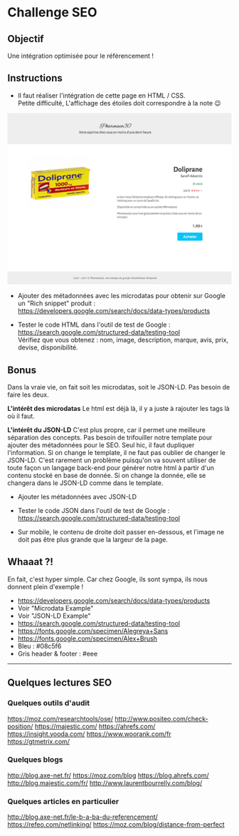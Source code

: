 # Challenge SEO

## Objectif

Une intégration optimisée pour le référencement !

## Instructions

* Il faut réaliser l'intégration de cette page en HTML / CSS.  
Petite difficulté, L'affichage des étoiles doit correspondre à la note :wink:

![resultat](resultat.png)

* Ajouter des métadonnées avec les microdatas pour obtenir sur Google un "Rich snippet" produit : https://developers.google.com/search/docs/data-types/products

* Tester le code HTML dans l'outil de test de Google : https://search.google.com/structured-data/testing-tool  
Vérifiez que vous obtenez : nom, image, description, marque, avis, prix, devise, disponibilité.


## Bonus

Dans la vraie vie, on fait soit les microdatas, soit le JSON-LD. Pas besoin de faire les deux.

**L'intérêt des microdatas**
Le html est déjà là, il y a juste à rajouter les tags là où il faut.

**L'intérêt du JSON-LD**
C'est plus propre, car il permet une meilleure séparation des concepts. Pas besoin de trifouiller notre template pour ajouter des métadonnées pour le SEO. Seul hic, il faut dupliquer l'information. Si on change le template, il ne faut pas oublier de changer le JSON-LD. C'est rarement un problème puisqu'on va souvent utiliser de toute façon un langage back-end pour générer notre html à partir d'un contenu stocké en base de donnée. Si on change la donnée, elle se changera dans le JSON-LD comme dans le template.

* Ajouter les métadonnées avec JSON-LD

* Tester le code JSON dans l'outil de test de Google : https://search.google.com/structured-data/testing-tool

* Sur mobile, le contenu de droite doit passer en-dessous, et l'image ne doit pas être plus grande que la largeur de la page.


## Whaaat ?!

En fait, c'est hyper simple. Car chez Google, ils sont sympa, ils nous donnent plein d'exemple !

* https://developers.google.com/search/docs/data-types/products
 * Voir "Microdata Example"
 * Voir "JSON-LD Example"
* https://search.google.com/structured-data/testing-tool
* https://fonts.google.com/specimen/Alegreya+Sans
* https://fonts.google.com/specimen/Alex+Brush
* Bleu : #08c5f6
* Gris header & footer : #eee

---

## Quelques lectures SEO

### Quelques outils d'audit

https://moz.com/researchtools/ose/
http://www.positeo.com/check-position/
https://majestic.com/
https://ahrefs.com/
https://insight.yooda.com/
https://www.woorank.com/fr
https://gtmetrix.com/

### Quelques blogs

http://blog.axe-net.fr/
https://moz.com/blog
https://blog.ahrefs.com/
http://blog.majestic.com/fr/
http://www.laurentbourrelly.com/blog/

### Quelques articles en particulier

http://blog.axe-net.fr/le-b-a-ba-du-referencement/
https://refeo.com/netlinking/
https://moz.com/blog/distance-from-perfect
